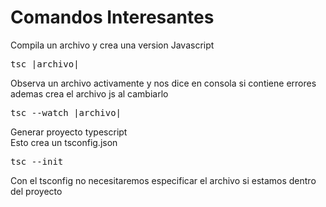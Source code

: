 # Comandos Interesantes

Compila un archivo y crea una version Javascript
<pre>tsc |archivo|</pre>

Observa un archivo activamente y nos dice en consola si contiene errores ademas crea el archivo js al cambiarlo
<pre>tsc --watch |archivo|</pre>

Generar proyecto typescript  
Esto crea un tsconfig.json
<pre>tsc --init</pre>

Con el tsconfig no necesitaremos especificar el archivo si estamos dentro del proyecto
